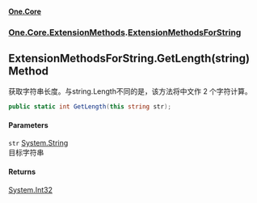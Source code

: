 #### [One.Core](index.md 'index')
### [One.Core.ExtensionMethods](One_Core_ExtensionMethods.md 'One.Core.ExtensionMethods').[ExtensionMethodsForString](One_Core_ExtensionMethods_ExtensionMethodsForString.md 'One.Core.ExtensionMethods.ExtensionMethodsForString')
## ExtensionMethodsForString.GetLength(string) Method
获取字符串长度。与string.Length不同的是，该方法将中文作 2 个字符计算。 
```csharp
public static int GetLength(this string str);
```
#### Parameters
<a name='One_Core_ExtensionMethods_ExtensionMethodsForString_GetLength(string)_str'></a>
`str` [System.String](https://docs.microsoft.com/en-us/dotnet/api/System.String 'System.String')  
目标字符串 
  
#### Returns
[System.Int32](https://docs.microsoft.com/en-us/dotnet/api/System.Int32 'System.Int32')  
